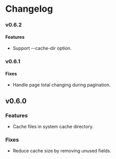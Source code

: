 # Changelog

### v0.6.2

#### Features

* Support --cache-dir option.

### v0.6.1

#### Fixes

* Handle page total changing during pagination.

## v0.6.0

### Features

* Cache files in system cache directory.

### Fixes

* Reduce cache size by removing unused fields.

